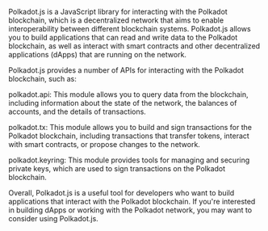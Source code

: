 Polkadot.js is a JavaScript library for interacting with the Polkadot blockchain, which is a decentralized network that aims to enable interoperability between different blockchain systems. Polkadot.js allows you to build applications that can read and write data to the Polkadot blockchain, as well as interact with smart contracts and other decentralized applications (dApps) that are running on the network.

Polkadot.js provides a number of APIs for interacting with the Polkadot blockchain, such as:

polkadot.api: This module allows you to query data from the blockchain, including information about the state of the network, the balances of accounts, and the details of transactions.

polkadot.tx: This module allows you to build and sign transactions for the Polkadot blockchain, including transactions that transfer tokens, interact with smart contracts, or propose changes to the network.

polkadot.keyring: This module provides tools for managing and securing private keys, which are used to sign transactions on the Polkadot blockchain.

Overall, Polkadot.js is a useful tool for developers who want to build applications that interact with the Polkadot blockchain. If you're interested in building dApps or working with the Polkadot network, you may want to consider using Polkadot.js.
